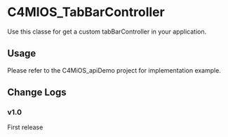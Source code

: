 C4MIOS_TabBarController
======================

Use this classe for get a custom tabBarController in your application.


Usage
-----


Please refer to the C4MiOS_apiDemo project for implementation example.


Change Logs
-----------

### v1.0

First release